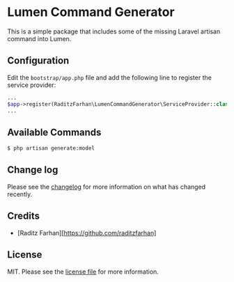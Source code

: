 # Lumen Command Generator

This is a simple package that includes some of the missing Laravel artisan command into Lumen.

## Configuration

Edit the `bootstrap/app.php` file and add the following line to register the service provider:

```php
...
$app->register(RaditzFarhan\LumenCommandGenerator\ServiceProvider::class);
...
```

## Available Commands

``` bash
$ php artisan generate:model
```

## Change log

Please see the [changelog](CHANGELOG.md) for more information on what has changed recently.

## Credits

- [Raditz Farhan][https://github.com/raditzfarhan]

## License

MIT. Please see the [license file](LICENSE) for more information.
